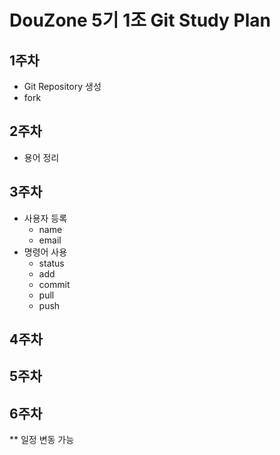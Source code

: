 # DouZone 5기 1조 Git Study Plan

## 1주차
- Git Repository 생성
- fork

## 2주차
- 용어 정리

## 3주차
- 사용자 등록
  - name
  - email
- 명령어 사용
  - status
  - add
  - commit
  - pull
  - push

## 4주차

## 5주차

## 6주차

** 일정 변동 가능
